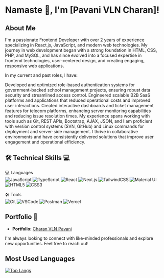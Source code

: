 # Namaste 🙏, I'm [Pavani VLN Charan]!

## About Me
I'm a passionate Frontend Developer with over 2 years of experience specializing in React.js, JavaScript, and modern web technologies. My journey in web development began with a strong foundation in HTML, CSS, PHP, and MySQL, and has since evolved into a focused expertise in frontend technologies, user-centered design, and creating engaging, responsive web applications.

In my current and past roles, I have:

Developed and optimized role-based authentication systems for government-backed school management projects, ensuring robust data security and streamlined access control.
Engineered scalable B2B SaaS platforms and applications that reduced operational costs and improved user interactions.
Created interactive dashboards and ticket management features for telecom platforms, enhancing server monitoring capabilities and reducing issue resolution times.
My experience spans working with tools such as Git, REST APIs, Bootstrap, AJAX, JSON, and I am proficient with version control systems (SVN, GitHub) and Linux commands for deployment and server-side management. I thrive in collaborative environments and have consistently delivered solutions that improve user engagement and operational efficiency.

## 🛠 Technical Skills 💻

 💻 Languages  
![JavaScript](https://skillicons.dev/icons?i=js)
![TypeScript](https://skillicons.dev/icons?i=ts)
![React](https://skillicons.dev/icons?i=react)
![Next.js](https://skillicons.dev/icons?i=next)
![TailwindCSS](https://skillicons.dev/icons?i=tailwind)
![Material UI](https://skillicons.dev/icons?i=materialui)
![HTML5](https://skillicons.dev/icons?i=html)
![CSS3](https://skillicons.dev/icons?i=css)

 🛠 Tools  
![Git](https://skillicons.dev/icons?i=git)
![VSCode](https://skillicons.dev/icons?i=vscode)
![Postman](https://skillicons.dev/icons?i=postman)
![Vercel](https://skillicons.dev/icons?i=vercel)


## Portfolio 🔗

- **Portfolio**: [Charan VLN Pavani](https://charanvlnpavani.in)

I'm always looking to connect with like-minded professionals and explore new opportunities. Feel free to reach out!

## Most Used Languages
[![Top Langs](https://github-readme-stats.vercel.app/api/top-langs/?username=charanvlnpavani&layout=compact&theme=radical)](https://github.com/charanvlnpavani)
